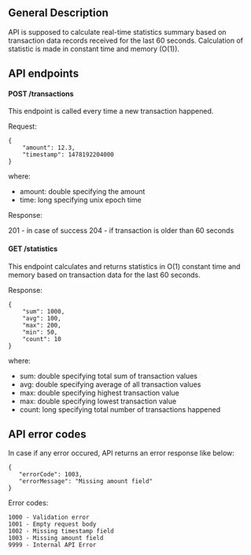 ## General Description

API is supposed to calculate real-time statistics summary based on transaction data records received for the last 60 seconds. Calculation of statistic is made in constant time and memory (O(1)).


## API endpoints

#### POST /transactions

This endpoint is called every time a new transaction happened.

Request:

    {
    	"amount": 12.3,
    	"timestamp": 1478192204000
    }
where:
 - amount: double specifying the amount 
 - time: long specifying unix epoch time

Response: 

201 - in case of success
204 - if transaction is older than 60 seconds

#### GET /statistics

This endpoint calculates and returns statistics in O(1) constant time and memory based on transaction data for the last 60 seconds.

Response:

    {
    	"sum": 1000,
    	"avg": 100,
    	"max": 200,
    	"min": 50,
    	"count": 10
    }

where:
 - sum: double specifying total sum of transaction values
 - avg: double specifying average of all transaction values
 - max: double specifying highest transaction value
 - max: double specifying lowest transaction value
 - count: long specifying total number of transactions happened



## API error codes

In case if any error occured, API returns an error response like below:

    {
       "errorCode": 1003,
       "errorMessage": "Missing amount field"
    }

Error codes:

    1000 - Validation error
    1001 - Empty request body
    1002 - Missing timestamp field
    1003 - Missing amount field
    9999 - Internal API Error
